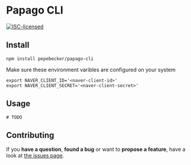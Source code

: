 # Papago CLI

[![ISC-licensed](https://img.shields.io/github/license/pepebecker/papago-cli.svg)](https://choosealicense.com/licenses/isc/)

## Install

```shell
npm install pepebecker/papago-cli
```

Make sure these environment varibles are configured on your system

```shell
export NAVER_CLIENT_ID='<naver-client-id>'
export NAVER_CLIENT_SECRET='<naver-client-secret>'
```

## Usage

```shell
# TODO
```

## Contributing

If you **have a question**, **found a bug** or want to **propose a feature**, have a look at [the issues page](https://github.com/pepebecker/papago-cli/issues).

